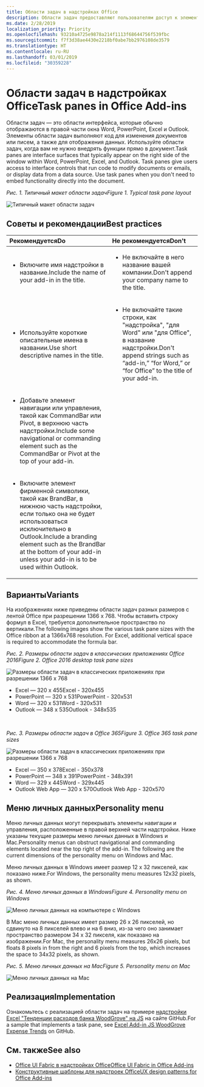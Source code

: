 ```yaml
---
title: Области задач в надстройках Office
description: Области задач предоставляют пользователям доступ к элементам управления интерфейсом, которые выполняют код для изменения документов или сообщений электронной почты, а также для отображения данных из источника данных.
ms.date: 2/28/2019
localization_priority: Priority
ms.openlocfilehash: 93210a4725e9878a214f1113f68644756f539fbc
ms.sourcegitcommit: f7f3d38ae4430e2218bf0abe7bb2976108de3579
ms.translationtype: HT
ms.contentlocale: ru-RU
ms.lasthandoff: 03/01/2019
ms.locfileid: "30359228"
---
```

# <a name="task-panes-in-office-add-ins"></a><span data-ttu-id="b9a59-103">Области задач в надстройках Office</span><span class="sxs-lookup"><span data-stu-id="b9a59-103">Task panes in Office Add-ins</span></span>
 
<span data-ttu-id="b9a59-p101">Области задач — это области интерфейса, которые обычно отображаются в правой части окна Word, PowerPoint, Excel и Outlook. Элементы области задач выполняют код для изменения документов или писем, а также для отображения данных. Используйте области задач, когда вам не нужно внедрять функции прямо в документ.</span><span class="sxs-lookup"><span data-stu-id="b9a59-p101">Task panes are interface surfaces that typically appear on the right side of the window within Word, PowerPoint, Excel, and Outlook. Task panes give users access to interface controls that run code to modify documents or emails, or display data from a data source. Use task panes when you don't need to embed functionality directly into the document.</span></span>

<span data-ttu-id="b9a59-107">*Рис. 1. Типичный макет области задач*</span><span class="sxs-lookup"><span data-stu-id="b9a59-107">*Figure 1. Typical task pane layout*</span></span>

![Типичный макет области задач](../images/overview-with-app-task-pane.png)

## <a name="best-practices"></a><span data-ttu-id="b9a59-109">Советы и рекомендации</span><span class="sxs-lookup"><span data-stu-id="b9a59-109">Best practices</span></span>

|<span data-ttu-id="b9a59-110">**Рекомендуется**</span><span class="sxs-lookup"><span data-stu-id="b9a59-110">**Do**</span></span>|<span data-ttu-id="b9a59-111">**Не рекомендуется**</span><span class="sxs-lookup"><span data-stu-id="b9a59-111">**Don't**</span></span>|
|:-----|:--------|
|<ul><li><span data-ttu-id="b9a59-112">Включите имя надстройки в название.</span><span class="sxs-lookup"><span data-stu-id="b9a59-112">Include the name of your add-in in the title.</span></span></li></ul>|<ul><li><span data-ttu-id="b9a59-113">Не включайте в него название вашей компании.</span><span class="sxs-lookup"><span data-stu-id="b9a59-113">Don't append your company name to the title.</span></span></li></ul>|
|<ul><li><span data-ttu-id="b9a59-114">Используйте короткие описательные имена в названии.</span><span class="sxs-lookup"><span data-stu-id="b9a59-114">Use short descriptive names in the title.</span></span></li></ul>|<ul><li><span data-ttu-id="b9a59-115">Не включайте такие строки, как "надстройка", "для Word" или "для Office", в название надстройки.</span><span class="sxs-lookup"><span data-stu-id="b9a59-115">Don't append strings such as “add-in,” “for Word,” or “for Office” to the title of your add-in.</span></span></li></ul>|
|<ul><li><span data-ttu-id="b9a59-116">Добавьте элемент навигации или управления, такой как CommandBar или Pivot, в верхнюю часть надстройки.</span><span class="sxs-lookup"><span data-stu-id="b9a59-116">Include some navigational or commanding element such as the CommandBar or Pivot at the top of your add-in.</span></span></li></ul>||
|<ul><li><span data-ttu-id="b9a59-117">Включите элемент фирменной символики, такой как BrandBar, в нижнюю часть надстройки, если только она не будет использоваться исключительно в Outlook.</span><span class="sxs-lookup"><span data-stu-id="b9a59-117">Include a branding element such as the BrandBar at the bottom of your add-in unless your add-in is to be used within Outlook.</span></span></li></ul>||


## <a name="variants"></a><span data-ttu-id="b9a59-118">Варианты</span><span class="sxs-lookup"><span data-stu-id="b9a59-118">Variants</span></span>

<span data-ttu-id="b9a59-p102">На изображениях ниже приведены области задач разных размеров с лентой Office при разрешении 1366 x 768. Чтобы вставить строку формул в Excel, требуется дополнительное пространство по вертикали.</span><span class="sxs-lookup"><span data-stu-id="b9a59-p102">The following images show the various task pane sizes with the Office ribbon at a 1366x768 resolution. For Excel, additional vertical space is required to accommodate the formula bar.</span></span>  

<span data-ttu-id="b9a59-121">*Рис. 2. Размеры области задач в классических приложениях Office 2016*</span><span class="sxs-lookup"><span data-stu-id="b9a59-121">*Figure 2. Office 2016 desktop task pane sizes*</span></span>

![Размеры области задач в классических приложениях при разрешении 1366 x 768](../images/add-in-taskpane-sizes-desktop.png)

- <span data-ttu-id="b9a59-123">Excel — 320 x 455</span><span class="sxs-lookup"><span data-stu-id="b9a59-123">Excel - 320x455</span></span>
- <span data-ttu-id="b9a59-124">PowerPoint — 320 x 531</span><span class="sxs-lookup"><span data-stu-id="b9a59-124">PowerPoint - 320x531</span></span>
- <span data-ttu-id="b9a59-125">Word — 320 x 531</span><span class="sxs-lookup"><span data-stu-id="b9a59-125">Word - 320x531</span></span>
- <span data-ttu-id="b9a59-126">Outlook — 348 x 535</span><span class="sxs-lookup"><span data-stu-id="b9a59-126">Outlook - 348x535</span></span>

<br/>

<span data-ttu-id="b9a59-127">*Рис. 3. Размеры области задач в Office 365*</span><span class="sxs-lookup"><span data-stu-id="b9a59-127">*Figure 3. Office 365 task pane sizes*</span></span>

![Размеры области задач в классических приложениях при разрешении 1366 x 768](../images/add-in-taskpane-sizes-online.png)

- <span data-ttu-id="b9a59-129">Excel — 350 x 378</span><span class="sxs-lookup"><span data-stu-id="b9a59-129">Excel - 350x378</span></span>
- <span data-ttu-id="b9a59-130">PowerPoint — 348 x 391</span><span class="sxs-lookup"><span data-stu-id="b9a59-130">PowerPoint - 348x391</span></span>
- <span data-ttu-id="b9a59-131">Word — 329 x 445</span><span class="sxs-lookup"><span data-stu-id="b9a59-131">Word - 329x445</span></span>
- <span data-ttu-id="b9a59-132">Outlook Web App — 320 x 570</span><span class="sxs-lookup"><span data-stu-id="b9a59-132">Outlook Web App - 320x570</span></span>

## <a name="personality-menu"></a><span data-ttu-id="b9a59-133">Меню личных данных</span><span class="sxs-lookup"><span data-stu-id="b9a59-133">Personality menu</span></span>

<span data-ttu-id="b9a59-p103">Меню личных данных могут перекрывать элементы навигации и управления, расположенные в правой верхней части надстройки. Ниже указаны текущие размеры меню личных данных в Windows и Mac.</span><span class="sxs-lookup"><span data-stu-id="b9a59-p103">Personality menus can obstruct navigational and commanding elements located near the top right of the add-in. The following are the current dimensions of the personality menu on Windows and Mac.</span></span>

<span data-ttu-id="b9a59-136">Меню личных данных в Windows имеет размер 12 x 32 пикселей, как показано ниже.</span><span class="sxs-lookup"><span data-stu-id="b9a59-136">For Windows, the personality menu measures 12x32 pixels, as shown.</span></span>

<span data-ttu-id="b9a59-137">*Рис. 4. Меню личных данных в Windows*</span><span class="sxs-lookup"><span data-stu-id="b9a59-137">*Figure 4. Personality menu on Windows*</span></span>

![Меню личных данных на компьютере с Windows](../images/personality-menu-win.png)

<span data-ttu-id="b9a59-139">В Mac меню личных данных имеет размер 26 x 26 пикселей, но сдвинуто на 8 пикселей влево и на 6 вниз, из-за чего оно занимает пространство размером 34 x 32 пикселя, как показано на изображении.</span><span class="sxs-lookup"><span data-stu-id="b9a59-139">For Mac, the personality menu measures 26x26 pixels, but floats 8 pixels in from the right and 6 pixels from the top, which increases the space to 34x32 pixels, as shown.</span></span>

<span data-ttu-id="b9a59-140">*Рис. 5. Меню личных данных на Mac*</span><span class="sxs-lookup"><span data-stu-id="b9a59-140">*Figure 5. Personality menu on Mac*</span></span>

![Меню личных данных на Mac](../images/personality-menu-mac.png)

## <a name="implementation"></a><span data-ttu-id="b9a59-142">Реализация</span><span class="sxs-lookup"><span data-stu-id="b9a59-142">Implementation</span></span>

<span data-ttu-id="b9a59-143">Ознакомьтесь с реализацией области задач на примере [надстройки Excel "Тенденции расходов банка WoodGrove" на JS](https://github.com/OfficeDev/Excel-Add-in-WoodGrove-Expense-Trends) на сайте GitHub.</span><span class="sxs-lookup"><span data-stu-id="b9a59-143">For a sample that implements a task pane, see [Excel Add-in JS WoodGrove Expense Trends](https://github.com/OfficeDev/Excel-Add-in-WoodGrove-Expense-Trends) on GitHub.</span></span> 


## <a name="see-also"></a><span data-ttu-id="b9a59-144">См. также</span><span class="sxs-lookup"><span data-stu-id="b9a59-144">See also</span></span>

- [<span data-ttu-id="b9a59-145">Office UI Fabric в надстройках Office</span><span class="sxs-lookup"><span data-stu-id="b9a59-145">Office UI Fabric in Office Add-ins</span></span>](office-ui-fabric.md) 
- [<span data-ttu-id="b9a59-146">Конструктивные шаблоны для надстроек Office</span><span class="sxs-lookup"><span data-stu-id="b9a59-146">UX design patterns for Office Add-ins</span></span>](../design/ux-design-pattern-templates.md)


